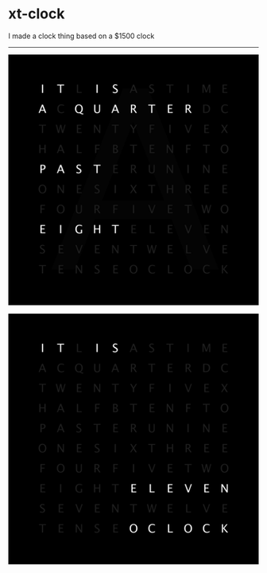 # xt-clock

I made a clock thing based on a $1500 clock

-----


![Image Preview](img/image-preview.png)

![Video Preview](img/video-preview.gif)